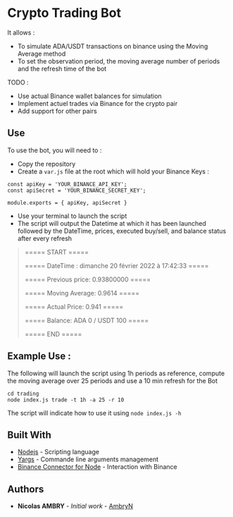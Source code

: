 # Crypto Trading Bot

It allows :
* To simulate ADA/USDT transactions on binance using the Moving Average method
* To set the observation period, the moving average number of periods and the refresh time of the bot

TODO :
* Use actual Binance wallet balances for simulation
* Implement actuel trades via Binance for the crypto pair
* Add support for other pairs

## Use

To use the bot, you will need to :
* Copy the repository
* Create a `var.js` file at the root which will hold your Binance Keys :
```
const apiKey = 'YOUR_BINANCE_API_KEY';
const apiSecret = 'YOUR_BINANCE_SECRET_KEY';

module.exports = { apiKey, apiSecret }
```
* Use your terminal to launch the script
* The script will output the Datetime at which it has been launched followed by the DateTime, prices, executed buy/sell, and balance status after every refresh
> ===== START =====
>
> ===== DateTime : dimanche 20 février 2022 à 17:42:33 =====
> 
> ===== Previous price: 0.93800000 =====
> 
> ===== Moving Average: 0.9614 =====
> 
> ===== Actual Price: 0.941 =====
> 
> ===== Balance: ADA 0 / USDT 100 =====
> 
> ===== END =====

## Example Use :
The following will launch the script using 1h periods as reference, compute the moving average over 25 periods and use a 10 min refresh for the Bot
```
cd trading
node index.js trade -t 1h -a 25 -r 10
```

The script will indicate how to use it using `node index.js -h`


## Built With

* [Nodejs](https://nodejs.org) - Scripting language
* [Yargs](http://yargs.js.org/) - Commande line arguments management
* [Binance Connector for Node](https://github.com/binance/binance-connector-node) - Interaction with Binance

## Authors

* **Nicolas AMBRY** - *Initial work* - [AmbryN](https://github.com/AmbryN)
